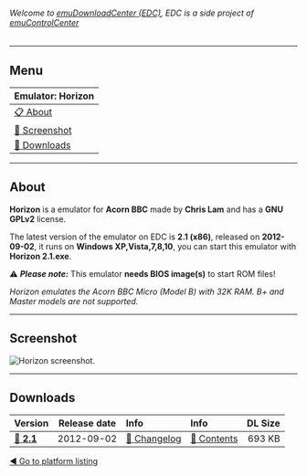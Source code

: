 ###### Welcome to [emuDownloadCenter (EDC)](https://github.com/PhoenixInteractiveNL/emuDownloadCenter/wiki/), EDC is a side project of [emuControlCenter](https://github.com/PhoenixInteractiveNL/emuControlCenter/wiki/)
***
## Menu
| **Emulator: Horizon** |
|:---------|
| [:clipboard: About](#about) |
| [:sunrise: Screenshot](#screenshot) |
| [:floppy_disk: Downloads](#downloads) |
***
## About
**Horizon** is a emulator for **Acorn BBC** made by **Chris Lam** and has a **GNU GPLv2** license.

The latest version of the emulator on EDC is **2.1 (x86)**, released on **2012-09-02**, it runs on **Windows XP,Vista,7,8,10**, you can start this emulator with **Horizon 2.1.exe**.

:warning: _**Please note:**_ This emulator **needs BIOS image(s)** to start ROM files!

_Horizon emulates the Acorn BBC Micro (Model B) with 32K RAM. B+ and Master models are not supported._
***
## Screenshot
![](https://raw.githubusercontent.com/PhoenixInteractiveNL/emuDownloadCenter/master/hooks/horizon/screen.jpg "Horizon screenshot.")
***
## Downloads
| Version  | Release date  | Info       | Info       | DL Size    |
|:---------|:-------------:|:-----------|:-----------|-----------:|
| [:floppy_disk: **2.1**](https://github.com/PhoenixInteractiveNL/edc-repo0002/raw/master/horizon/2.1.7z) | 2012-09-02 | [:page_facing_up: Changelog](https://github.com/PhoenixInteractiveNL/edc-repo0002/blob/master/horizon/2.1_changelog.txt) | [:mag_right: Contents](https://github.com/PhoenixInteractiveNL/edc-repo0002/blob/master/horizon/2.1_contents.txt) | 693 KB |

[:arrow_backward: Go to platform listing](https://github.com/PhoenixInteractiveNL/emuDownloadCenter/wiki/EDC-Platform-List)
